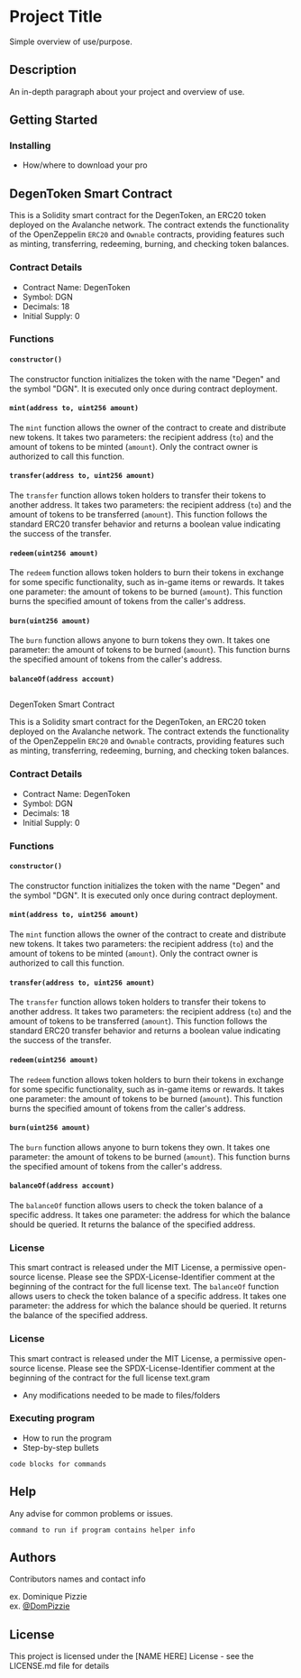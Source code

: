 # Project Title

Simple overview of use/purpose.

## Description

An in-depth paragraph about your project and overview of use.

## Getting Started

### Installing

* How/where to download your pro
##   
## DegenToken Smart Contract

This is a Solidity smart contract for the DegenToken, an ERC20 token deployed on the Avalanche network. The contract extends the functionality of the OpenZeppelin `ERC20` and `Ownable` contracts, providing features such as minting, transferring, redeeming, burning, and checking token balances.

### Contract Details

-   Contract Name: DegenToken
-   Symbol: DGN
-   Decimals: 18
-   Initial Supply: 0

### Functions

#### `constructor()`

The constructor function initializes the token with the name "Degen" and the symbol "DGN". It is executed only once during contract deployment.

#### `mint(address to, uint256 amount)`

The `mint` function allows the owner of the contract to create and distribute new tokens. It takes two parameters: the recipient address (`to`) and the amount of tokens to be minted (`amount`). Only the contract owner is authorized to call this function.

#### `transfer(address to, uint256 amount)`

The `transfer` function allows token holders to transfer their tokens to another address. It takes two parameters: the recipient address (`to`) and the amount of tokens to be transferred (`amount`). This function follows the standard ERC20 transfer behavior and returns a boolean value indicating the success of the transfer.

#### `redeem(uint256 amount)`

The `redeem` function allows token holders to burn their tokens in exchange for some specific functionality, such as in-game items or rewards. It takes one parameter: the amount of tokens to be burned (`amount`). This function burns the specified amount of tokens from the caller's address.

#### `burn(uint256 amount)`

The `burn` function allows anyone to burn tokens they own. It takes one parameter: the amount of tokens to be burned (`amount`). This function burns the specified amount of tokens from the caller's address.

#### `balanceOf(address account)`

##   
DegenToken Smart Contract

This is a Solidity smart contract for the DegenToken, an ERC20 token deployed on the Avalanche network. The contract extends the functionality of the OpenZeppelin `ERC20` and `Ownable` contracts, providing features such as minting, transferring, redeeming, burning, and checking token balances.

### Contract Details

-   Contract Name: DegenToken
-   Symbol: DGN
-   Decimals: 18
-   Initial Supply: 0

### Functions

#### `constructor()`

The constructor function initializes the token with the name "Degen" and the symbol "DGN". It is executed only once during contract deployment.

#### `mint(address to, uint256 amount)`

The `mint` function allows the owner of the contract to create and distribute new tokens. It takes two parameters: the recipient address (`to`) and the amount of tokens to be minted (`amount`). Only the contract owner is authorized to call this function.

#### `transfer(address to, uint256 amount)`

The `transfer` function allows token holders to transfer their tokens to another address. It takes two parameters: the recipient address (`to`) and the amount of tokens to be transferred (`amount`). This function follows the standard ERC20 transfer behavior and returns a boolean value indicating the success of the transfer.

#### `redeem(uint256 amount)`

The `redeem` function allows token holders to burn their tokens in exchange for some specific functionality, such as in-game items or rewards. It takes one parameter: the amount of tokens to be burned (`amount`). This function burns the specified amount of tokens from the caller's address.

#### `burn(uint256 amount)`

The `burn` function allows anyone to burn tokens they own. It takes one parameter: the amount of tokens to be burned (`amount`). This function burns the specified amount of tokens from the caller's address.

#### `balanceOf(address account)`

The `balanceOf` function allows users to check the token balance of a specific address. It takes one parameter: the address for which the balance should be queried. It returns the balance of the specified address.

### License

This smart contract is released under the MIT License, a permissive open-source license. Please see the SPDX-License-Identifier comment at the beginning of the contract for the full license text.
The `balanceOf` function allows users to check the token balance of a specific address. It takes one parameter: the address for which the balance should be queried. It returns the balance of the specified address.

### License

This smart contract is released under the MIT License, a permissive open-source license. Please see the SPDX-License-Identifier comment at the beginning of the contract for the full license text.gram
* Any modifications needed to be made to files/folders

### Executing program

* How to run the program
* Step-by-step bullets
```
code blocks for commands
```

## Help

Any advise for common problems or issues.
```
command to run if program contains helper info
```

## Authors

Contributors names and contact info

ex. Dominique Pizzie  
ex. [@DomPizzie](https://twitter.com/dompizzie)


## License

This project is licensed under the [NAME HERE] License - see the LICENSE.md file for details
